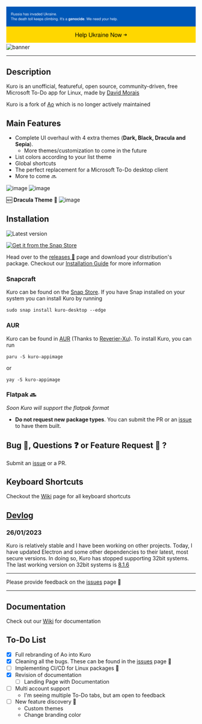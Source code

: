 [![Stand With Ukraine](https://raw.githubusercontent.com/vshymanskyy/StandWithUkraine/main/banner2-direct.svg)](https://vshymanskyy.github.io/StandWithUkraine)
![banner](./static/banner.png)



****
## Description

Kuro is an unofficial, featureful, open source, community-driven, free Microsoft To-Do app for Linux, made by [David Morais](https://dsmorais.com)

Kuro is a fork of [Ao](https://github.com/klaussinani/ao) which is no longer actively maintained

## Main Features
- Complete UI overhaul with 4 extra themes (**Dark, Black, Dracula and Sepia**).
  - More themes/customization to come in the future
- List colors according to your list theme
- Global shortcuts
- The perfect replacement for a Microsoft To-Do desktop client
- More to come 🔜



![image](https://user-images.githubusercontent.com/22729436/164089586-63a1db82-a241-459a-83ee-d20fc0f9dacf.png)
![image](https://user-images.githubusercontent.com/22729436/164090755-034ad40d-d2ce-4769-885f-dbbae3379b12.png)

🆕 **Dracula Theme** 🧛
![image](https://user-images.githubusercontent.com/22729436/164089242-84b1aa28-ce4c-4750-9645-529039f896bd.png)

## Installation
![Latest version](https://badge.fury.io/gh/davidsmorais%2Fkuro.svg)

[![Get it from the Snap Store](https://snapcraft.io/static/images/badges/en/snap-store-black.svg)](https://snapcraft.io/kuro-desktop)

Head over to the [releases 🚀](https://github.com/davidsmorais/kuro/releases) page and download your distribution's package.
Checkout our [Installation Guide](https://github.com/davidsmorais/kuro/wiki/Installing-Kuro) for more information
### Snapcraft

Kuro can be found on the [Snap Store](https://snapcraft.io/kuro-desktop/).
If you have Snap installed on your system you can install Kuro by running
```
sudo snap install kuro-desktop --edge
```
### AUR

Kuro can be found in [AUR](https://aur.archlinux.org/packages/kuro-appimage) (Thanks to [Reverier-Xu](https://github.com/Reverier-Xu)).
To install Kuro, you can run

```
paru -S kuro-appimage
```

or

```
yay -S kuro-appimage
```

### Flatpak 🔜
_Soon Kuro will support the flatpak format_

* **Do not request new package types**. You can submit the PR or an [issue](https://github.com/davidsmorais/kuro/issues/new/choose) to have them built.


## Bug 🐞, Questions ❓ or  Feature Request 🚀 ?
Submit an [issue](https://github.com/davidsmorais/kuro/issues/new/choose) or a PR.


## Keyboard Shortcuts
Checkout the [Wiki](https://github.com/davidsmorais/kuro/wiki/Keyboard-Shortcuts) page for all keyboard shortcuts

## [Devlog](./docs/devlog.md)

### 26/01/2023
Kuro is relatively stable and I have been working on other projects.
Today, I have updated Electron and some other dependencies to their latest, most secure versions. In doing so, Kuro has stopped supporting 32bit systems.
The last working version on 32bit systems is [8.1.6](https://github.com/davidsmorais/kuro/releases/tag/v8.1.6)

---
Please provide feedback on the [issues](https://github.com/davidsmorais/kuro/issues) page 🚀

_________________________________________________________

## Documentation
Check out our [Wiki](https://github.com/davidsmorais/kuro/wiki) for documentation

## To-Do List
- [X] Full rebranding of Ao into Kuro
- [x] Cleaning all the bugs. These can be found in the [issues](https://github.com/davidsmorais/kuro/issues) page 🚀
- [ ] Implementing CI/CD for Linux packages 🚀
- [X] Revision of documentation
  - [ ] Landing Page with Documentation
- [ ] Multi account support
  - I'm seeing multiple To-Do tabs, but am open to feedback
- [ ] New feature discovery 🛑
  - Custom themes
  - Change branding color
